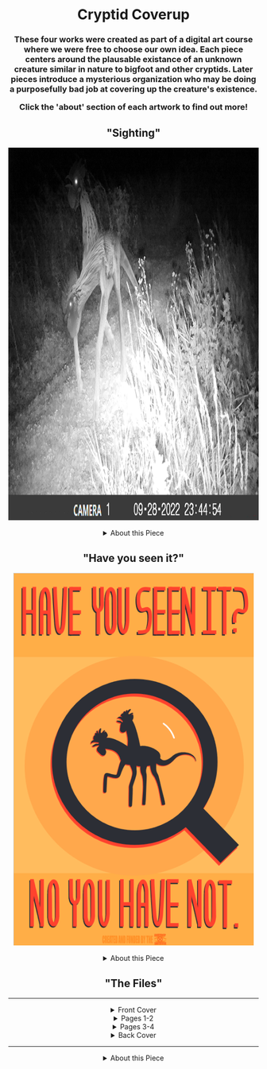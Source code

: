 <h1 style="text-align: center;">
Cryptid Coverup
</h1>

<h3 style="text-align: center;">
These four works were created as part of a digital art course where we were free to choose our own idea.
Each piece centers around the plausable existance of an unknown creature similar in nature to bigfoot and other cryptids.
Later pieces introduce a mysterious organization who may be doing a purposefully bad job at covering up the creature's existence.

Click the 'about' section of each artwork to find out more!
</h3>

<h2 style="text-align: center;">
"Sighting"
</h2>
<p  style="text-align: center;">
<img src="./img/art/cryptid/sighting.jpg" alt="cryptid trail cam" height=750px/>
</p>
<details style="text-align: center;">
<summary>About this Piece</summary>
<br>
"Sighting" was created in Photoshop for a composite image assignment.

Using a base trail camera image, which I took from one of my grandparent's trail cameras, I added the creature on top of it.
The creature was created from images of a wolf, deer, rat, and two chickens.

When showing people this image, most did not notice the second head at first (it is less noticable on the printed version I have, admittedly).  I think this adds to the feeling that the more one looks at the creature, the more unsettling it is.

When I decided to create a cryptid for my project, I wanted to sell the eerie asthetic.  Game cameras at night are great for this!
They provide a snapshot of movement in the night when nobody is around, and with black-and-white lighting that makes anything freaky.
It also made it easier to convincingly edit together a creature, since I didn't have to worry about colour.

The camera provides and interesting angle for a light source, but it was not hard to shade the creature. The very subtle shadow of the beast is a concious choice,
since when I was looking at real trail cam footage I noticed that the animals on this camera tended to not have visible shadows.

The camera-with-timestamp asthetic sells that this is a real random occurance that maybe we were not meant to see.

When first conceptualizing the beast, I only knew I wanted it to have a chicken's head, uncanny leg joints, and a hunched posture.  After that, I discovered the creature as I created it.
</br>
</details>

<h2 style="text-align: center;">
"Have you seen it?"
</h2>
<p  style="text-align: center;">
<img src="./img/art/cryptid/poster.png" alt="cryptid poster" height=750px/>
</p>
<details style="text-align: center;">
<summary>About this Piece</summary>
<br>
"Have you seen it?" was created in Illustrator for a vector art assignment.

The poster is paradoxical in that it uses bold colours to call attention to itself, despite that it is trying to cover something up.
The words assert that the viewer has not seen the creature, regardless of whether they have or not, with aim to make the viewer ask questions.

The style was inspired by old propoganda posters from the world wars, though this one was made to look sleek.

At the bottom the work is credited to the 'Agitprop Institute', a fictious group created for this project who seems to be trying to cover up the cryptid's existence,
but is doing so very poorly- perhaps on purpose.

'Agitprop' is an obscure word meaning 'disinformation' or 'propoganda'.
</details>

<h2 style="text-align: center;">
"The Files"
</h2>

---

<details style="text-align: center;">
<summary>Front Cover</summary>
<br>
<p  style="text-align: center;">
<img src="./img/art/cryptid/files1.png" alt="cryptid file" width="40%"/>
<img src="./img/art/cryptid/files2.png" alt="cryptid file" width="40%"/>
</p>
</details>
<details style="text-align: center;">
<summary>Pages 1-2</summary>
<br>
<p  style="text-align: center;">
<img src="./img/art/cryptid/files3.png" alt="cryptid file" width="40%"/>
<img src="./img/art/cryptid/files4.png" alt="cryptid file" width="40%"/>
</p>
</details>
<details style="text-align: center;">
<summary>Pages 3-4</summary>
<br>
<p  style="text-align: center;">
<img src="./img/art/cryptid/files5.png" alt="cryptid file" width="40%"/>
<img src="./img/art/cryptid/files6.png" alt="cryptid file" width="40%"/>
</p>
</details>
<details style="text-align: center;">
<summary>Back Cover</summary>
<br>
<p  style="text-align: center;">
<img src="./img/art/cryptid/files7.png" alt="cryptid file" width="40%"/>
<img src="./img/art/cryptid/files8.png" alt="cryptid file" width="40%"/>
</p>
</details>

---

<details style="text-align: center;">
<summary>About this Piece</summary>
<br>
"The Files" was created for an assignment to make an 8-page book in InDesign.  I decided to style the book as a file folder containing classified documents.

The focus for this project was on the aesthetic despite how many words there are.  The clinical writing style riddled with redactions was inspired by the SCP foundation's (an online writing community) articles.

'Dr.Streisand' on the inside of the front cover is named for the streisand effect, a phenomena where attempting to hide or censor information backfires and increases awareness of it instead.

An oddity presents itself on the last content page- the second objective is to create fake images, posters, and case files for the raw intent of creating disinformation.  This begs the question: are these the real files?  Is any of it real?

</br>
</details>